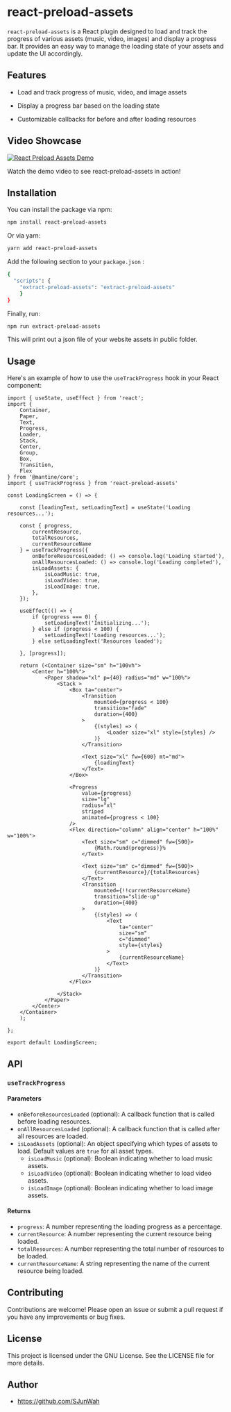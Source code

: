 # react-preload-assets

  

`react-preload-assets` is a React plugin designed to load and track the progress of various assets (music, video, images) and display a progress bar. It provides an easy way to manage the loading state of your assets and update the UI accordingly.

  

## Features

  

* Load and track progress of music, video, and image assets

* Display a progress bar based on the loading state

* Customizable callbacks for before and after loading resources

  
## Video Showcase

[![React Preload Assets Demo](https://img.youtube.com/vi/ntBL8ysbZwo/maxresdefault.jpg)](https://www.youtube.com/watch?v=ntBL8ysbZwo)

Watch the demo video to see react-preload-assets in action! 

## Installation

You can install the package 
via npm:

```bash
npm install react-preload-assets
```

Or via yarn:

```bash
yarn add react-preload-assets
```

Add the following section to your `package.json` :

```bash
{
  "scripts": {
	"extract-preload-assets": "extract-preload-assets"
	}
}
```

Finally, run:

```bash
npm run extract-preload-assets
```

This will print out a json file of your website assets in public folder.

## Usage

Here's an example of how to use the `useTrackProgress` hook in your React component:

```
import { useState, useEffect } from 'react'; 
import {
    Container,
    Paper,
    Text,
    Progress,
    Loader,
    Stack,
    Center,
    Group,
    Box,
    Transition,
    Flex
} from '@mantine/core'; 
import { useTrackProgress } from 'react-preload-assets'

const LoadingScreen = () => {

    const [loadingText, setLoadingText] = useState('Loading resources...');

    const { progress,
        currentResource,
        totalResources,
        currentResourceName
    } = useTrackProgress({
        onBeforeResourcesLoaded: () => console.log('Loading started'),
        onAllResourcesLoaded: () => console.log('Loading completed'),
        isLoadAssets: {
            isLoadMusic: true,
            isLoadVideo: true,
            isLoadImage: true,
        },
    });

    useEffect(() => {
        if (progress === 0) {
            setLoadingText('Initializing...');
        } else if (progress < 100) {
            setLoadingText('Loading resources...');
        } else setLoadingText('Resources loaded');

    }, [progress]);

    return (<Container size="sm" h="100vh">
        <Center h="100%">
            <Paper shadow="xl" p={40} radius="md" w="100%">
                <Stack >
                    <Box ta="center">
                        <Transition
                            mounted={progress < 100}
                            transition="fade"
                            duration={400}
                        >
                            {(styles) => (
                                <Loader size="xl" style={styles} />
                            )}
                        </Transition>

                        <Text size="xl" fw={600} mt="md">
                            {loadingText}
                        </Text>
                    </Box>

                    <Progress
                        value={progress}
                        size="lg"
                        radius="xl"
                        striped
                        animated={progress < 100}
                    />
                    <Flex direction="column" align="center" h="100%" w="100%">
                        <Text size="sm" c="dimmed" fw={500}>
                            {Math.round(progress)}%
                        </Text>

                        <Text size="sm" c="dimmed" fw={500}>
                            {currentResource}/{totalResources}
                        </Text>
                        <Transition
                            mounted={!!currentResourceName}
                            transition="slide-up"
                            duration={400}
                        >
                            {(styles) => (
                                <Text
                                    ta="center"
                                    size="sm"
                                    c="dimmed"
                                    style={styles}
                                >
                                    {currentResourceName}
                                </Text>
                            )}
                        </Transition>
                    </Flex>

                </Stack>
            </Paper>
        </Center>
    </Container>
    );

}; 

export default LoadingScreen; 
```

## API

### `useTrackProgress`

#### Parameters

*   `onBeforeResourcesLoaded`  (optional): A callback function that is called before loading resources.
*   `onAllResourcesLoaded`  (optional): A callback function that is called after all resources are loaded.
*   `isLoadAssets`  (optional): An object specifying which types of assets to load. Default values are  `true`  for all asset types.
    -   `isLoadMusic`  (optional): Boolean indicating whether to load music assets.
    -   `isLoadVideo`  (optional): Boolean indicating whether to load video assets.
    -   `isLoadImage`  (optional): Boolean indicating whether to load image assets.

#### Returns

*   `progress`: A number representing the loading progress as a percentage.
*   `currentResource`: A number representing the current resource being loaded.
*   `totalResources`: A number representing the total number of resources to be loaded.
*   `currentResourceName`: A string representing the name of the current resource being loaded.

## Contributing

Contributions are welcome! Please open an issue or submit a pull request if you have any improvements or bug fixes.

## License

This project is licensed under the GNU License. See the  LICENSE  file for more details.

## Author

*   https://github.com/SJunWah
